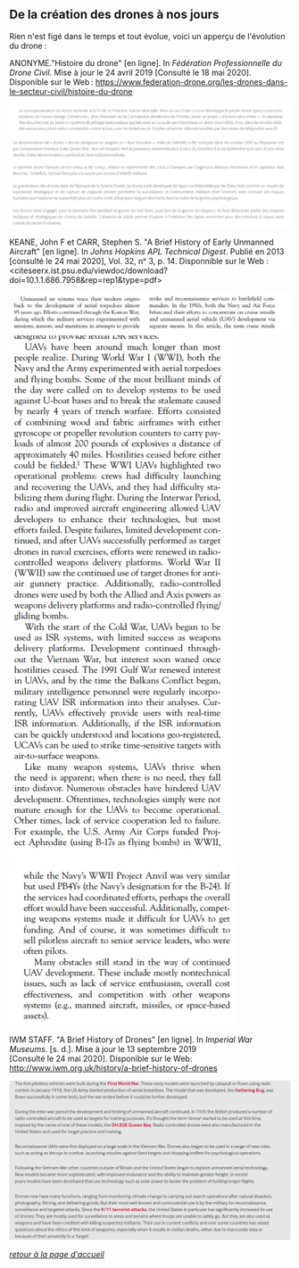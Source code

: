 ## De la création des drones à nos jours

Rien n'est figé dans le temps et tout évolue, voici un apperçu de l'évolution du drone :

ANONYME."Histoire du drone" [en ligne]. In *Fédération Professionnelle du Drone Civil*. Mise à jour le 24 avril 2019 [Consulté le 18 mai 2020]. Disponible sur le Web : <https://www.federation-drone.org/les-drones-dans-le-secteur-civil/histoire-du-drone>


![schistoiredronefr](images/histfr1.jpg)
![schistoiredronefr](images/histfr2.jpg)

KEANE, John F et CARR, Stephen S. "A Brief History of Early Unmanned Aircraft" [en ligne]. In *Johns Hopkins APL Technical Digest*. Publié en 2013 [consulté le 24 mai 2020], Vol. 32, nᵒ 3, p. 14. Disponnible sur le Web : <citeseerx.ist.psu.edu/viewdoc/download?doi=10.1.1.686.7958&rep=rep1&type=pdf>

![schistoiredroneanglais](images/refhist1.jpg)
![schistoiredroneanglais](images/refhist2.jpg)
![schistoiredroneanglais](images/refhist3.jpg)

IWM STAFF. "A Brief History of Drones" [en ligne]. In *Imperial War Museums*. [s. d.]. Mise à jour le 13 septembre 2019 [Consulté le 24 mai 2020]. Disponible sur le Web: <http://www.iwm.org.uk/history/a-brief-history-of-drones>

![schistoiremusée](images/hist.jpg)

<span style="color: #8A2BE2">[*retour à la page d'accueil*](index.md)</span>
